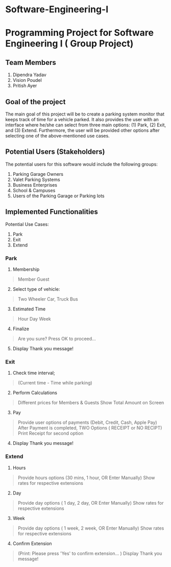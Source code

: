 # Software-Engineering-I
# Programming Project for Software Engineering I ( Group Project) 
## Team Members
1. Dipendra Yadav
2. Vision Poudel
3. Pritish Ayer

## Goal of the project
The main goal of this project will be to create a parking system monitor that keeps track of time for a vehicle parked. It also provides the user with an interface where he/she can select from three main options: (1) Park, (2) Exit, and (3) Extend. Furthermore, the user will be provided other options after selecting one of the above-mentioned use cases.




## Potential Users (Stakeholders)
The potential users for this software would include the following groups:
1.  Parking Garage Owners
2.  Valet Parking Systems
3. Business Enterprises
4. School & Campuses
5. Users of the Parking Garage or Parking lots




## Implemented Functionalities


Potential Use Cases: 
1.  Park
2.  Exit
3.  Extend



### Park
1.  Membership
> Member
> Guest 

2.  Select type of vehicle: 
> Two Wheeler
> Car, Truck
> Bus

3. Estimated Time
> Hour
> Day
> Week

4. Finalize
> Are you sure? Press OK to proceed...

5. Display Thank you message!

### Exit
1. Check time interval; 
> (Current time - Time while parking)

2. Perform Calculations
> Different prices for Members & Guests
> Show Total Amount on Screen

3. Pay
> Provide user options of payments (Debit, Credit, Cash, Apple Pay)
> After Payment is completed, TWO Options ( RECEIPT or NO RECIPT)
> Print Receipt for second option

4. Display Thank you message!


### Extend
1. Hours
> Provide hours options (30 mins, 1 hour, OR Enter Manually)
> Show rates for respective extensions

2. Day
> Provide day options ( 1 day, 2 day, OR Enter Manually)
> Show rates for respective extensions

3. Week
> Provide day options ( 1 week, 2 week, OR Enter Manually)
> Show rates for respective extensions

4. Confirm Extension 
> (Print: Please press 'Yes' to confirm extension... )
> Display Thank you message!
    
    
